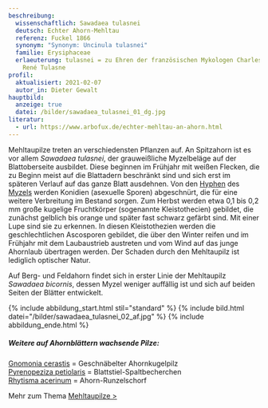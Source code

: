 ```yaml
---
beschreibung:
  wissenschaftlich: Sawadaea tulasnei
  deutsch: Echter Ahorn-Mehltau
  referenz: Fuckel 1866
  synonym: "Synonym: Uncinula tulasnei"
  familie: Erysiphaceae
  erlaeuterung: tulasnei = zu Ehren der französischen Mykologen Charles und Louis
    René Tulasne
profil:
  aktualisiert: 2021-02-07
  autor_in: Dieter Gewalt
hauptbild:
  anzeige: true
  datei: /bilder/sawadaea_tulasnei_01_dg.jpg
literatur:
  - url: https://www.arbofux.de/echter-mehltau-an-ahorn.html
---
```

Mehltaupilze treten an verschiedensten Pflanzen auf. An Spitzahorn ist es vor allem *Sawadaea tulasnei*, der grauweißliche Myzelbeläge auf der Blattoberseite ausbildet. Diese beginnen im Frühjahr mit weißen Flecken, die zu Beginn meist auf die Blattadern beschränkt sind und sich erst im späteren Verlauf auf das ganze Blatt ausdehnen. Von den [Hyphen](Hyphen "Glossar") des [Myzels](Myzel "Glossar") werden Konidien (asexuelle Sporen) abgeschnürt, die für eine weitere Verbreitung im Bestand sorgen. Zum Herbst werden etwa 0,1 bis 0,2 mm große kugelige Fruchtkörper (sogenannte Kleistothecien) gebildet, die zunächst gelblich bis orange und später fast schwarz gefärbt sind. Mit einer Lupe sind sie zu erkennen. In diesen Kleistothezien werden die geschlechtlichen Ascosporen gebildet, die über den Winter reifen und im Frühjahr mit dem Laubaustrieb austreten und vom Wind auf das junge Ahornlaub übertragen werden. Der Schaden durch den Mehltaupilz ist lediglich optischer Natur.

Auf Berg- und Feldahorn findet sich in erster Linie der Mehltaupilz *Sawadaea bicornis*, dessen Myzel weniger auffällig ist und sich auf beiden Seiten der Blätter entwickelt.

{% include abbildung_start.html stil="standard" %}
{% include bild.html datei="/bilder/sawadaea_tulasnei_02_af.jpg" %}
{% include abbildung_ende.html %}

##### Weitere auf Ahornblättern wachsende Pilze:

[Gnomonia cerastis](/pilze/gnomonia-cerastis-geschnäbelter-ahornkugelpilz)  =  Geschnäbelter Ahornkugelpilz  
[Pyrenopeziza petiolaris](/pilze/pyrenopeziza-petiolaris-blattstiel-spaltbecherchen)  =  Blattstiel-Spaltbecherchen  
[Rhytisma acerinum](/pilze/rhytisma-acerinum-ahorn-runzelschorf)	=  Ahorn-Runzelschorf

Mehr zum Thema [Mehltaupilze >](/verwandt/mehltaupilze)